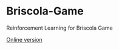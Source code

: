 # Briscola-Game
Reinforcement Learning for Briscola Game

[Online version](https://replit.com/@MatteoCandi/BriscolaGame)
